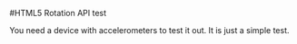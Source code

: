 #HTML5 Rotation API test

You need a device with accelerometers to test it out. It is just a simple test.
